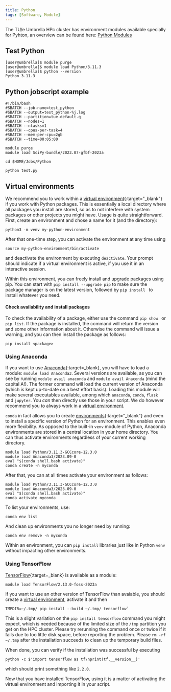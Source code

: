 ```yaml
---
title: Python
tags: [Software, Module]
---
```


The TU/e Umbrella HPc cluster has environment modules available specially for Pyhton, an overview can be found here: [Python Modules](../modules/python.md) 

## Test Python

```shell 
[user@umbrella]$ module purge
[user@umbrella]$ module load Python/3.11.3
[user@umbrella]$ python --version
Python 3.11.3
```

## Python jobscript example

```
#!/bin/bash
#SBATCH --job-name=test_python
#SBATCH --output=test_python-%j.log
#SBATCH --partition=tue.default.q
#SBATCH --nodes=1
#SBATCH --ntasks=1
#SBATCH --cpus-per-task=4
#SBATCH --mem-per-cpu=2gb
#SBATCH --time=00:05:00

module purge
module load SciPy-bundle/2023.07-gfbf-2023a

cd $HOME/Jobs/Python

python test.py
```

## Virtual environments

We recommend you to work within a [virtual environment](https://packaging.python.org/guides/installing-using-pip-and-virtual-environments/){:target="_blank"}
if you work with Python packages. This is essentially a local directory
where all packages you install are stored, so as to not interfere with
system packages or other projects you might have. Usage is quite
straightforward. First, create an environment and chose a name for it
(and the directory):

`python3 -m venv my-python-environment`

After that one-time step, you can activate the environment at any time
using

`source my-python-environment/bin/activate`

and deactivate the environment by executing `deactivate`. Your prompt
should indicate if a virtual environment is active, if you use it in an
interactive session.

Within this environment, you can freely install and upgrade packages
using pip. You can start with `pip install --upgrade pip` to make sure
the package manager is on the latest version, followed by
`pip install `<package> to install whatever you need.

#### Check availability and install packages

To check the availability of a package, either use the command
`pip show `<package> or `pip list`. If the package is installed, the command will
return the version and some other information about it. Otherwise the
command will issue a warning, and you can then install the package as
follows:

`pip install <package>`

### Using Anaconda

If you want to use [Anaconda](https://www.anaconda.com/){:target=_blank}, you
will have to load a module: `module load Anaconda3`. Several versions are
available, as you can see by running `module avail anaconda` and `module avail
Anaconda` (mind the capital A!). The former command will load the current
version of Anaconda (which is kept up-to-date on a best effort basis). Loading
this module will make several executables available, among which `anaconda`,
`conda`, `flask` and `jupyter`. You *can* then directly use those in your
script. We do however recommend you to always work in a
[virtual environment](#virtual-environments).

`conda` in fact allows you to create
[environments](https://docs.conda.io/projects/conda/en/latest/user-guide/tasks/manage-environments.html){:target="_blank"}
and even to install a specific version of Python for an environment.
This enables even more flexibility. As opposed to the built-in `venv`
module of Python, Anaconda environments are stored in a central location
in your home directory. You can thus activate environments regardless of
your current working directory.

```shell
module load Python/3.11.3-GCCcore-12.3.0 
module load Anaconda3/2023.09-0
eval "$(conda shell.bash activate)"
conda create -n myconda
```

After that, you can at all times activate your environment as follows:

```shell
module load Python/3.11.3-GCCcore-12.3.0 
module load Anaconda3/2023.09-0
eval "$(conda shell.bash activate)"
conda activate myconda
```

To list your environments, use:

```shell
conda env list
```

And clean up environments you no longer need by running:

```shell
conda env remove -n myconda
```

Within an environment, you can `pip install` libraries just like in
Python `venv` without impacting other environments.

### Using TensorFlow

[TensorFlow](https://www.tensorflow.org/){:target=_blank} is available as a module:

```shell
module load TensorFlow/2.13.0-foss-2023a 
```

If you want to use an other version of TensorFlow than avaiable, you should
create a [virtual environment](#virtual-environments),
activate it and then

```shell
TMPDIR=~/.tmp/ pip install --build ~/.tmp/ tensorflow`
```

This is a slight variation on the `pip install tensorflow` command you might
expect, which is needed because of the limited size of the `/tmp`
partition you get on the HPC cluster. Please try rerunning the command
once or twice if it fails due to too little disk space, before reporting
the problem. Please `rm -rf ~/.tmp` after the installation succeeds to
clean up the temporary build files.

When done, you can verify if the installation was successful by
executing

`python -c $'import tensorflow as tf\nprint(tf.__version__)'`

which should print something like `2.2.0`.

Now that you have installed TensorFlow, using it is a matter of
activating the virtual environment and importing it in your script.
